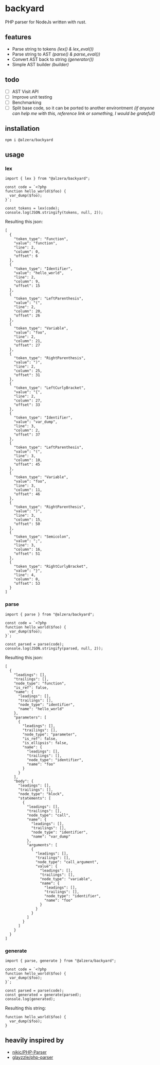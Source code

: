 # backyard

PHP parser for NodeJs written with rust.

## features

- Parse string to tokens _(lex() & lex_eval())_
- Parse string to AST _(parse() & parse_eval())_
- Convert AST back to string _(generator())_
- Simple AST builder _(builder)_

## todo

- [ ] AST Visit API
- [ ] Improve unit testing
- [ ] Benchmarking
- [ ] Split base code, so it can be ported to another environtment _(if anyone can help me with this, reference link or something, I would be gratefull)_

## installation

    npm i @alzera/backyard

## usage

### lex

    import { lex } from "@alzera/backyard";

    const code = `<?php
    function hello_world($foo) {
      var_dump($foo);
    }`;

    const tokens = lex(code);
    console.log(JSON.stringify(tokens, null, 2));

Resulting this json:

    [
      {
        "token_type": "Function",
        "value": "function",
        "line": 2,
        "column": 0,
        "offset": 6
      },
      {
        "token_type": "Identifier",
        "value": "hello_world",
        "line": 2,
        "column": 9,
        "offset": 15
      },
      {
        "token_type": "LeftParenthesis",
        "value": "(",
        "line": 2,
        "column": 20,
        "offset": 26
      },
      {
        "token_type": "Variable",
        "value": "foo",
        "line": 2,
        "column": 21,
        "offset": 27
      },
      {
        "token_type": "RightParenthesis",
        "value": ")",
        "line": 2,
        "column": 25,
        "offset": 31
      },
      {
        "token_type": "LeftCurlyBracket",
        "value": "{",
        "line": 2,
        "column": 27,
        "offset": 33
      },
      {
        "token_type": "Identifier",
        "value": "var_dump",
        "line": 3,
        "column": 2,
        "offset": 37
      },
      {
        "token_type": "LeftParenthesis",
        "value": "(",
        "line": 3,
        "column": 10,
        "offset": 45
      },
      {
        "token_type": "Variable",
        "value": "foo",
        "line": 3,
        "column": 11,
        "offset": 46
      },
      {
        "token_type": "RightParenthesis",
        "value": ")",
        "line": 3,
        "column": 15,
        "offset": 50
      },
      {
        "token_type": "Semicolon",
        "value": ";",
        "line": 3,
        "column": 16,
        "offset": 51
      },
      {
        "token_type": "RightCurlyBracket",
        "value": "}",
        "line": 4,
        "column": 0,
        "offset": 53
      }
    ]

### parse

    import { parse } from "@alzera/backyard";

    const code = `<?php
    function hello_world($foo) {
      var_dump($foo);
    }`;

    const parsed = parse(code);
    console.log(JSON.stringify(parsed, null, 2));

Resulting this json:

    [
      {
        "leadings": [],
        "trailings": [],
        "node_type": "function",
        "is_ref": false,
        "name": {
          "leadings": [],
          "trailings": [],
          "node_type": "identifier",
          "name": "hello_world"
        },
        "parameters": [
          {
            "leadings": [],
            "trailings": [],
            "node_type": "parameter",
            "is_ref": false,
            "is_ellipsis": false,
            "name": {
              "leadings": [],
              "trailings": [],
              "node_type": "identifier",
              "name": "foo"
            }
          }
        ],
        "body": {
          "leadings": [],
          "trailings": [],
          "node_type": "block",
          "statements": [
            {
              "leadings": [],
              "trailings": [],
              "node_type": "call",
              "name": {
                "leadings": [],
                "trailings": [],
                "node_type": "identifier",
                "name": "var_dump"
              },
              "arguments": [
                {
                  "leadings": [],
                  "trailings": [],
                  "node_type": "call_argument",
                  "value": {
                    "leadings": [],
                    "trailings": [],
                    "node_type": "variable",
                    "name": {
                      "leadings": [],
                      "trailings": [],
                      "node_type": "identifier",
                      "name": "foo"
                    }
                  }
                }
              ]
            }
          ]
        }
      }
    ]

### generate

    import { parse, generate } from "@alzera/backyard";

    const code = `<?php
    function hello_world($foo) {
      var_dump($foo);
    }`;

    const parsed = parse(code);
    const generated = generate(parsed);
    console.log(generated);

Resulting this string:

    function hello_world($foo) {
      var_dump($foo);
    }

## heavily inspired by

- [nikic/PHP-Parser](https://github.com/nikic/PHP-Parser)
- [glayzzle/php-parser](https://github.com/glayzzle/php-parser)
